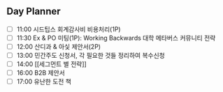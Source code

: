 ## Day Planner
- [ ] 11:00 시드팁스 회계감사비 비용처리(1P)
- [ ] 11:30 Ex & PO 미팅(1P): Working Backwards 대학 메타버스 커뮤니티 전략
- [ ] 12:00 산디과 & 아싳 제안서(2P)
- [ ] 13:00 민간주도 신청서, 각 필요한 것들 정리하여 복수신청
- [ ] 14:00 [[세그먼트 별 전략]]
- [ ] 16:00 B2B 제안서
- [ ] 17:00 유난한 도전 책